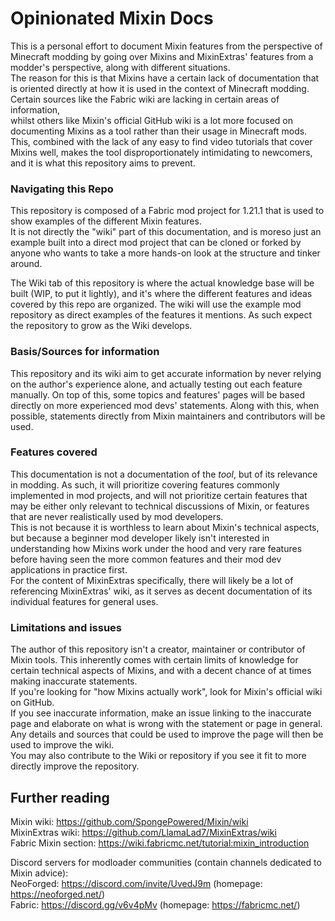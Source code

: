 Opinionated Mixin Docs
====

This is a personal effort to document Mixin features from the perspective of Minecraft modding by going over 
Mixins and MixinExtras' features from a modder's perspective, along with different situations.  
The reason for this is that Mixins have a certain lack of documentation that is oriented directly at how it is used in 
the context of Minecraft modding. Certain sources like the Fabric wiki are lacking in certain areas of information,  
whilst others like Mixin's official GitHub wiki is a lot more focused on documenting Mixins as a tool rather than their 
usage in Minecraft mods.  
This, combined with the lack of any easy to find video tutorials that cover Mixins well, makes the tool disproportionately 
intimidating to newcomers, and it is what this repository aims to prevent.  


### Navigating this Repo  
This repository is composed of a Fabric mod project for 1.21.1 that is used to show examples of the different Mixin features.  
It is not directly the "wiki" part of this documentation, and is moreso just an example built into a direct mod project that 
can be cloned or forked by anyone who wants to take a more hands-on look at the structure and tinker around.  

The Wiki tab of this repository is where the actual knowledge base will be built (WIP, to put it lightly), and it's 
where the different features and ideas covered by this repo are organized. The wiki will use the 
example mod repository as direct examples of the features it mentions. As such expect the repository to grow as the Wiki develops.  

### Basis/Sources for information  
This repository and its wiki aim to get accurate information by never relying on the author's experience alone, and actually 
testing out each feature manually. On top of this, some topics and features' pages will be based directly on more experienced 
mod devs' statements. Along with this, when possible, statements directly from Mixin maintainers and contributors will be used.  

### Features covered  
This documentation is not a documentation of the *tool*, but of its relevance in modding. As such, it will prioritize covering 
features commonly implemented in mod projects, and will not prioritize certain features that may be either only relevant 
to technical discussions of Mixin, or features that are never realistically used by mod developers.  
This is not because it is worthless to learn about Mixin's technical aspects, but because a beginner mod developer likely 
isn't interested in understanding how Mixins work under the hood and very rare features before having seen the more common 
features and their mod dev applications in practice first.  
For the content of MixinExtras specifically, there will likely be a lot of referencing MixinExtras' wiki, as it serves as 
decent documentation of its individual features for  general uses.  

### Limitations and issues  
The author of this repository isn't a creator, maintainer or contributor of Mixin tools. This inherently comes with certain 
limits of knowledge for certain technical aspects of Mixins, and with a decent chance of at times making inaccurate statements.  
If you're looking for "how Mixins actually work", look for Mixin's official wiki on GitHub.  
If you see inaccurate information, make an issue linking to the inaccurate page and elaborate on what is wrong with the 
statement or page in general. Any details and sources that could be used to improve the page will then be used to improve the wiki.  
You may also contribute to the Wiki or repository if you see it fit to more directly improve the repository.  

## Further reading  
Mixin wiki: https://github.com/SpongePowered/Mixin/wiki  
MixinExtras wiki: https://github.com/LlamaLad7/MixinExtras/wiki  
Fabric Mixin section: https://wiki.fabricmc.net/tutorial:mixin_introduction  

Discord servers for modloader communities (contain channels dedicated to Mixin advice):  
NeoForged: https://discord.com/invite/UvedJ9m (homepage: https://neoforged.net/)  
Fabric: https://discord.gg/v6v4pMv (homepage: https://fabricmc.net/)